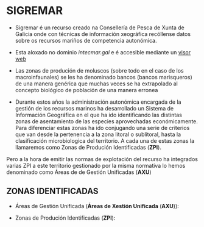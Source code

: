 # SIGREMAR

* Sigremar é un recurso creado na Consellería de Pesca de Xunta de Galicia onde con técnicas de información xeográfica recóllense datos sobre os recursos mariños de competencia autonómica.

* Esta aloxado no dominio _intecmar.gal_ e é accesible mediante un [visor web][]

* Las zonas de produción de moluscos (sobre todo en el caso de los macroinfaunales) se les ha denominado bancos (bancos marisqueros) de una manera genérica que muchas veces se ha extrapolado al concepto biológico de población de una manera erronea 

* Durante estos años la administración autonómica encargada de la gestión de los recursos marinos ha desarrollado un Sistema de Información Geográfica en el que ha ido identificando las distintas zonas de asentamiento de las especies aprovechadas económicamente. Para diferenciar estas zonas ha ido conjugando una serie de criterios que van desde la pertenencia a la zona litoral o sublitoral, hasta la clasificación microbiologica del territorio. A cada una de estas zonas la llamaremos como Zonas de Produción Identificadas (__ZPI__).

Pero a la hora de emitir las normas de explotación del recurso ha integrados varias ZPI a este territorio gestionado por la misma normativa lo hemos denominado como Áreas de de Gestión Unificadas (__AXU__)



## ZONAS IDENTIFICADAS

* Áreas de Gestión Unificada (__Áreas de Xestión Unificada__ (__AXU__)): 

* Zonas de Produción Identificadas (__ZPI__):




 [visor web]: https://goo.gl/glKrkM



